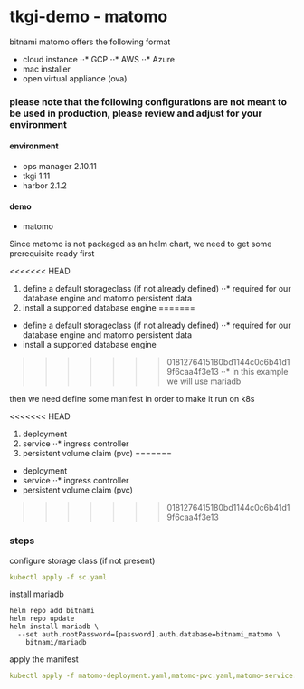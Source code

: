 # tkgi-demo - matomo
bitnami matomo offers the following format

- cloud instance
⋅⋅* GCP
⋅⋅* AWS
⋅⋅* Azure
- mac installer
- open virtual appliance (ova)

###  please note that the following  configurations are not meant to be used in production, please review and adjust for your environment

#### environment
- ops manager 2.10.11
- tkgi 1.11
- harbor 2.1.2

#### demo
- matomo

Since matomo is not packaged as an helm chart, we need to get some prerequisite ready first

<<<<<<< HEAD
1. define a default storageclass (if not already defined)
⋅⋅* required for our database engine and matomo persistent data
2. install a supported database engine
=======
- define a default storageclass (if not already defined)
⋅⋅* required for our database engine and matomo persistent data
- install a supported database engine
>>>>>>> 0181276415180bd1144c0c6b41d19f6caa4f3e13
⋅⋅* in this example we will use mariadb

then we need define some manifest in order to make it run on k8s

<<<<<<< HEAD
1. deployment
2. service
⋅⋅* ingress controller
3. persistent volume claim (pvc)
=======
- deployment
- service
⋅⋅* ingress controller
- persistent volume claim (pvc)
>>>>>>> 0181276415180bd1144c0c6b41d19f6caa4f3e13

### steps

configure storage class (if not present)

```yaml
kubectl apply -f sc.yaml
```

install mariadb

```shell
helm repo add bitnami
helm repo update
helm install mariadb \
  --set auth.rootPassword=[password],auth.database=bitnami_matomo \
    bitnami/mariadb
```  

apply the manifest

```yaml
kubectl apply -f matomo-deployment.yaml,matomo-pvc.yaml,matomo-service.yaml
```
